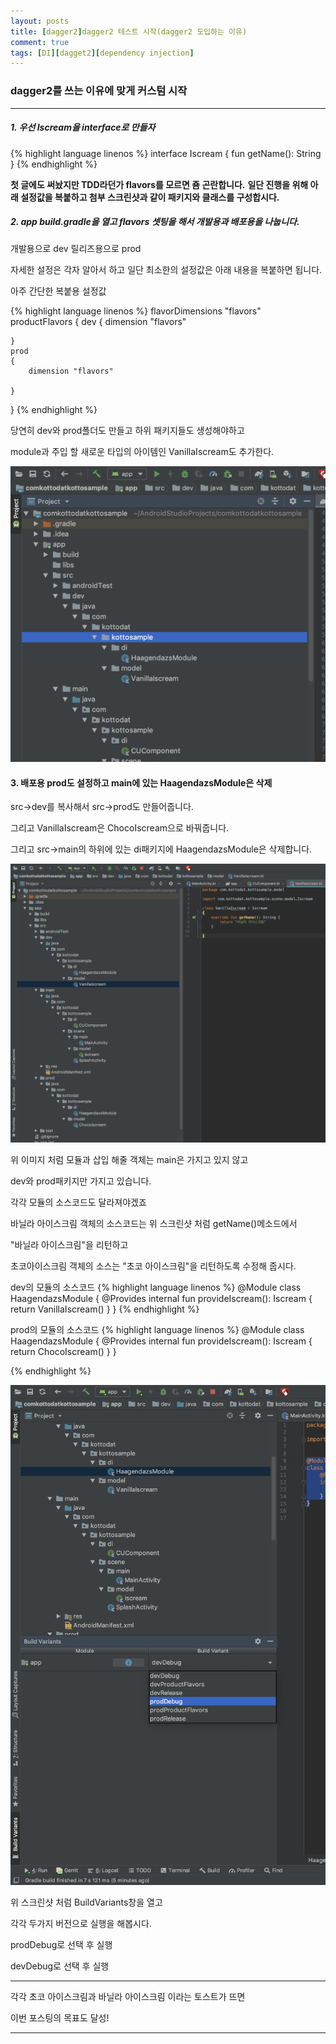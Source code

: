 ```yaml
---
layout: posts
title: [dagger2]dagger2 테스트 시작(dagger2 도입하는 이유)
comment: true
tags: [DI][dagget2][dependency injection]
---
```


### dagger2를 쓰는 이유에 맞게 커스텀 시작

---

##### 1. 우선 Iscream을 interface로 만들자

{% highlight language linenos %}
interface Iscream {
    fun getName(): String
}
{% endhighlight %}



**첫 글에도 써놨지만 TDD라던가 flavors를 모르면 죰 곤란합니다.**
**일단 진행을 위해 아래 설정값을 복붙하고 첨부 스크린샷과 같이 패키지와 클래스를 구성합시다.**


##### 2. app build.gradle을 열고 flavors 셋팅을 해서 개발용과 배포용을 나눕니다.

개발용으로 dev
릴리즈용으로 prod

자세한 설정은 각자 알아서 하고 일단 최소한의 설정값은 아래 내용을 복붙하면 됩니다.

아주 간단한 복붙용 설정값

{% highlight language linenos %}
flavorDimensions "flavors"
productFlavors
{
    dev
    {
        dimension "flavors"

    }
    prod
    {
        dimension "flavors"

    }
}
{% endhighlight %}


당연히 dev와 prod폴더도 만들고 하위 패키지들도 생성해야하고

module과 주입 할 새로운 타입의 아이템인 VanillaIscream도 추가한다.

![di2-3](/assets/di-2-3.png)

#### 3. 배포용 prod도 설정하고 main에 있는 HaagendazsModule은 삭제

src->dev를 복사해서 src->prod도 만들어줍니다.

그리고 VanillaIscream은 ChocoIscream으로 바꿔줍니다.

그리고 src->main의 하위에 있는 di패키지에 HaagendazsModule은 삭제합니다.

![di-2-1](/assets/di-2-1.png)

위 이미지 처럼 모듈과 삽입 해줄 객체는 main은 가지고 있지 않고

dev와 prod패키지만 가지고 있습니다.

각각 모듈의 소스코드도 달라져야겠죠

바닐라 아이스크림 객체의 소스코드는 위 스크린샷 처럼 getName()메소드에서

"바닐라 아이스크림"을 리턴하고

초코아이스크림 객체의 소스는 "초코 아이스크림"을 리턴하도록 수정해 줍시다.

dev의 모듈의 소스코드
{% highlight language linenos %}
@Module
class HaagendazsModule {
    @Provides
    internal fun provideIscream(): Iscream {
        return VanillaIscream()
    }
}
{% endhighlight %}

prod의 모듈의 소스코드
{% highlight language linenos %}
@Module
class HaagendazsModule {
    @Provides
    internal fun provideIscream(): Iscream {
        return ChocoIscream()
    }
}

{% endhighlight %}

![di-2-2](/assets/di-2-2.png)

위 스크린샷 처럼 BuildVariants창을 열고

각각 두가지 버전으로 실행을 해봅시다.

prodDebug로 선택 후 실행

devDebug로 선택 후 실행

---

각각 초코 아이스크림과 바닐라 아이스크림 이라는 토스트가 뜨면

이번 포스팅의 목표도 달성!

---
